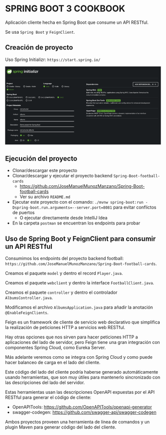 # SPRING BOOT 3 COOKBOOK

Aplicación cliente hecha en Spring Boot que consume un API RESTful.

Se usa `Spring Boot` y `FeignClient`.

## Creación de proyecto

Uso Spring Initializr: `https://start.spring.io/`

![alt Spring Initialzr](./images/01-Spring-Initializr.png)

## Ejecución del proyecto

- Clonar/descargar este proyecto
- Clonar/descargar y ejecutar el proyecto backend `Spring-Boot-football-cards`
  - https://github.com/JoseManuelMunozManzano/Spring-Boot-football-cards
  - Ver su archivo `README.md`
- Ejecutar este proyecto con el comando: `./mvnw spring-boot:run -Dspring-boot.run.arguments=--server.port=8081` para evitar conflictos de puertos
    - O ejecutar directamente desde IntelliJ Idea
- En la carpeta `postman` se encuentran los endpoints para probar

## Uso de Spring Boot y FeignClient para consumir un API RESTful

Consumimos los endpoints del proyecto backend football: `https://github.com/JoseManuelMunozManzano/Spring-Boot-football-cards`.

Creamos el paquete `model` y dentro el record `Player.java`.

Creamos el paquete `webclient` y dentro la interface `FootballClient.java`.

Creamos el paquete `controller` y dentro el controlador `AlbumsController.java`.

Modificamos el archivo `AlbumsApplication.java` para añadir la anotación `@EnableFeignClients`.

Feign es un framework de cliente de servicio web declarativo que simplifica la realización de peticiones HTTP a servicios web RESTful.

Hay otras opciones que nos sirven para hacer peticiones HTTP a aplicaciones del lado de servidor, pero Feign tiene una gran integración con componentes Spring Cloud, como Eureka Server.

Más adelante veremos como se integra con Spring Cloud y como puede hacer balanceo de carga en el lado del cliente.

Este código del lado del cliente podría haberse generado automáticamente usando herramientas, que son muy útiles para mantenerlo sincronizado con las descripciones del lado del servidor.

Estas herramientas usan las descripciones OpenAPI expuestas por el API RESTful para generar el código de cliente:

- OpenAPITools: https://github.com/OpenAPITools/openapi-generator
- swagger-codegen: https://github.com/swagger-api/swagger-codegen

Ambos proyectos proveen una herramienta de línea de comandos y un plugin Maven para generar código del lado del cliente.